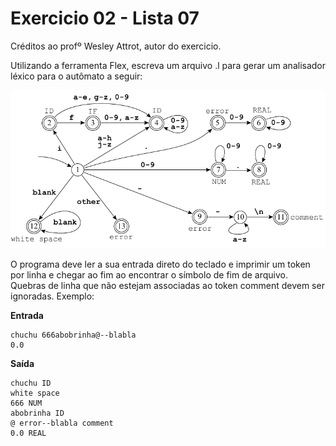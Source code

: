 # Exercicio 02 - Lista 07

Créditos ao profº Wesley Attrot, autor do exercicio.

Utilizando a ferramenta Flex, escreva um arquivo .l para gerar um analisador léxico para o autômato a seguir:

![automato](../Imagens/automato-L5Ex02.png)

O programa deve ler a sua entrada direto do teclado e imprimir um token por linha e chegar ao fim ao encontrar o símbolo de fim de arquivo. Quebras de linha que não estejam associadas ao token comment devem ser ignoradas. Exemplo:

**Entrada**
```
chuchu 666abobrinha@--blabla
0.0
```

**Saída**
```
chuchu ID
white space
666 NUM
abobrinha ID
@ error--blabla comment
0.0 REAL
```